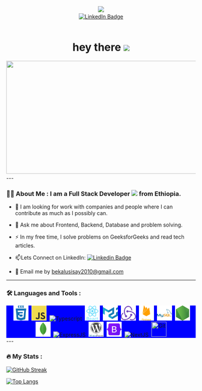 <div id="header" align="center">
  <img src="https://media.giphy.com/media/M9gbBd9nbDrOTu1Mqx/giphy.gif" width="100"/>
</div>
<div id="badges" align="center">
  <a href="https://www.linkedin.com/in/bekalu-sisay-b82147241/">
    <img src="https://img.shields.io/badge/LinkedIn-blue?style=for-the-badge&logo=linkedin&logoColor=white" alt="LinkedIn Badge"/>
  </a>
<!--   <a href="your-youtube-URL">
    <img src="https://img.shields.io/badge/YouTube-red?style=for-the-badge&logo=youtube&logoColor=white" alt="Youtube Badge"/>
  </a>
  <a href="your-twitter-URL">
    <img src="https://img.shields.io/badge/Twitter-blue?style=for-the-badge&logo=twitter&logoColor=white" alt="Twitter Badge"/>
  </a> -->
</div>

<div  align="center">
 <img src="https://komarev.com/ghpvc/?username=bekalu73&style=flat-square&color=blue" alt="" />
  <h1>
  hey there
  <img src="https://media.giphy.com/media/hvRJCLFzcasrR4ia7z/giphy.gif" width="30px"/>
</h1>
</div>
<div align="center">
  <img src="https://media.giphy.com/media/dWesBcTLavkZuG35MI/giphy.gif" width="600" height="300"/>
</div>
---

### :man_technologist: About Me : I am a Full Stack Developer <img src="https://media.giphy.com/media/WUlplcMpOCEmTGBtBW/giphy.gif" width="30"> from Ethiopia.

- :telescope: I am looking for work with companies and people where I can contribute as much as I possibly can.

- :seedling: Ask me about Frontend, Backend, Database and problem solving.

- :zap: In my free time, I solve problems on GeeksforGeeks and read tech articles.

- :mailbox:Lets Connect on LinkedIn: [![Linkedin Badge](https://img.shields.io/badge/-Bekalu-blue?style=flat&logo=Linkedin&logoColor=white)](https://www.linkedin.com/in/bekalu-sisay-b82147241/)
- 💬 Email me by bekalusisay2010@gmail.com
---

### :hammer_and_wrench: Languages and Tools :
<div align="center" style="background-color: blue;>
  <img src="https://github.com/devicons/devicon/blob/master/icons/html5/html5-original.svg" title="HTML5" alt="HTML" width="40" height="40"/>&nbsp;
  <img src="https://github.com/devicons/devicon/blob/master/icons/css3/css3-plain-wordmark.svg"  title="CSS3" alt="CSS" width="40" height="40"/>&nbsp;
  <img src="https://github.com/devicons/devicon/blob/master/icons/javascript/javascript-original.svg" title="JavaScript" alt="JavaScript" width="40" height="40"/>&nbsp;
  <img src="https://cdn.jsdelivr.net/gh/devicons/devicon/icons/typescript/typescript-original.svg" title="Typescript" **alt="Typescript" width:"40" height= "40"/>&nbsp;   
  <img src="https://github.com/devicons/devicon/blob/master/icons/react/react-original-wordmark.svg" title="React" alt="React" width="40" height="40"/>&nbsp;
  <img src="https://github.com/devicons/devicon/blob/master/icons/materialui/materialui-original.svg" title="Material UI" alt="Material UI" width="40" height="40"/>&nbsp; 
  <img src="https://github.com/devicons/devicon/blob/master/icons/redux/redux-original.svg" title="Redux" alt="Redux " width="40" height="40"/>&nbsp;
  <img src="https://github.com/devicons/devicon/blob/master/icons/firebase/firebase-plain-wordmark.svg" title="Firebase" alt="Firebase" width="40" height="40"/>&nbsp;
  <img src="https://github.com/devicons/devicon/blob/master/icons/mysql/mysql-original-wordmark.svg" title="MySQL"  alt="MySQL" width="40" height="40"/>&nbsp;
  <img src="https://github.com/devicons/devicon/blob/master/icons/nodejs/nodejs-original.svg" title="NodeJS" alt="NodeJS" width="40" height="40"/>&nbsp;
  <img src="https://github.com/devicons/devicon/blob/master/icons/mongodb/mongodb-original.svg" title="mongodb" alt="MongoDB" width="40" height="40"/>&nbsp;
  <img src="https://cdn.jsdelivr.net/gh/devicons/devicon/icons/express/express-original.svg" title="ExpressJS" **alt="ExpressJS" width:"40" height= "40"/>&nbsp;
  <img src="https://github.com/devicons/devicon/blob/master/icons/wordpress/wordpress-original.svg" title="wordpress" alt="wordpress" width="40" height="40"/>&nbsp;
  <img src="https://github.com/devicons/devicon/blob/master/icons/bootstrap/bootstrap-original.svg" title="bootstrap" alt="bootstrap" width="40" height="40"/>&nbsp;
   <img src="https://cdn.jsdelivr.net/gh/devicons/devicon/icons/nextjs/nextjs-original-wordmark.svg" title="NextJS" **alt="NextJS" width:"40" height= "40"/>&nbsp;
    <img src="https://www.vectorlogo.zone/logos/git-scm/git-scm-icon.svg" title="Git" **alt="Git" width="40" height="40"/>
</div>
---


### :fire: My Stats :
[![GitHub Streak](http://github-readme-streak-stats.herokuapp.com?user=bekalu73&theme=dark&background=000000)](https://git.io/streak-stats)

[![Top Langs](https://github-readme-stats.vercel.app/api/top-langs/?username=bekalu73&layout=compact&theme=vision-friendly-dark)](https://github.com/anuraghazra/github-readme-stats)  





